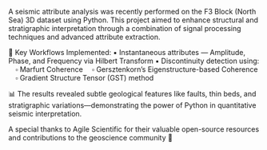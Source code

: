 A seismic attribute analysis was recently performed on the F3 Block (North Sea) 3D dataset using Python. This project aimed to enhance structural and stratigraphic interpretation through a combination of signal processing techniques and advanced attribute extraction.

🔧 Key Workflows Implemented:
▪️ Instantaneous attributes — Amplitude, Phase, and Frequency via Hilbert Transform
▪️ Discontinuity detection using:
 ▫️ Marfurt Coherence
 ▫️ Gersztenkorn’s Eigenstructure-based Coherence
 ▫️ Gradient Structure Tensor (GST) method

📊 The results revealed subtle geological features like faults, thin beds, and stratigraphic variations—demonstrating the power of Python in quantitative seismic interpretation.

A special thanks to Agile Scientific for their valuable open-source resources and contributions to the geoscience community 🙏
